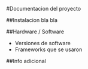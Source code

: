 #Documentacion del proyecto

##Instalacion
bla bla

##Hardware / Software
 + Versiones de software
 + Frameworks que se usaron

##Info adicional
